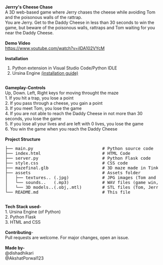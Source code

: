 <strong>Jerrry's Cheese Chase</strong><br>
A 3D web-based game where Jerry chases the cheese while avoiding Tom and the poisonous walls of the rattrap.<br>
You are Jerry. Get to the Daddy Cheese in less than 30 seconds to win the game, but beware of the poisonous walls, rattraps and Tom waiting for you near the Daddy Cheese.<br>
<br>
<strong> Demo Video</strong><br>
https://www.youtube.com/watch?v=iIDA102VYcM<br>
<br>
<strong> Installation</strong><br>
1. Python extension in Visual Studio Code/Python IDLE<br>
2. Ursina Engine <a href=https://www.ursinaengine.org/installation.html>(installation guide)</a><br>
<br>
<strong>Gameplay-Controls</strong><br>
Up, Down. Left, Right keys for moving throught the maze<br>
1. If you hit a trap, you lose a point<br>
2. If you pass through a cheese, you gain a point<br>
3. If you meet Tom, you lose the game<br>
4. If you are not able to reach the Daddy Cheese in not more than 30 seconds, you lose the game <br>
5. If you lose all your lives and are left with 0 lives, you lose the game<br>
6. You win the game when you reach the Daddy Cheese<br>
<br>
<strong>Project Structure</strong><br>
<pre>
├── main.py                           # Python source code
├── index.html                        # HTML Code
├── server.py                         # Python Flask code
├── style.css                         # CSS code
├── mazefinal.glb                     # 3D maze made in TinkerCAD
├── assets                            # Assets folder
│   ├── textures.. (.jpg)             # JPG images (Tom and Jerry picture, cheese background)
│   └── sounds..   (.mp3)             # WAV files (game win, lose; live gain,lost)
│   └── 3D models..(.obj,.mtl)        # STL files (Tom, Jerry, trap, cheeses)
└── README.md                         # This file
</pre><br>
<strong>Tech Stack used- </strong><br>
1. Ursina Engine (of Python)<br>
2. Python Flask<br>
3. HTML and CSS<br>
<br>
<strong> Contributing</strong>-<br>
Pull requests are welcome. For major changes, open an issue.<br>
<br>
<strong>Made by- </strong><br>
@dishadhikari<br>
@AkshatPorwal123<br>
